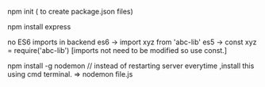 npm init ( to create package.json files)

npm install express

no ES6 imports  in backend
es6 -> import xyz from 'abc-lib'
es5 -> const xyz = require('abc-lib')  [imports not need to be modified so use const.]



npm install -g nodemon      // instead of restarting server everytime ,install this using cmd terminal.
=> nodemon file.js

